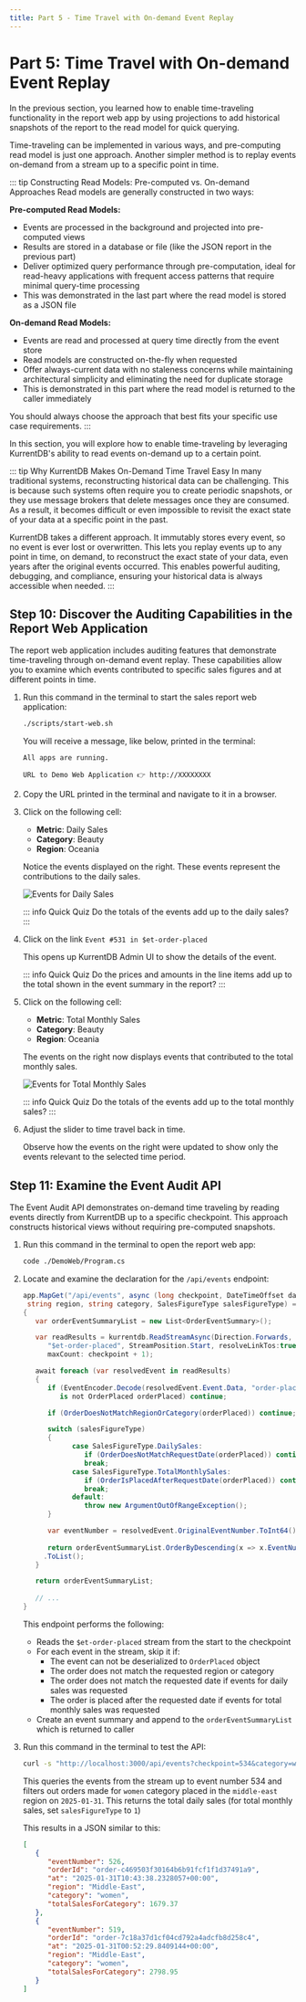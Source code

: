 ```yaml
---
title: Part 5 - Time Travel with On-demand Event Replay 
---
```


# Part 5: Time Travel with On-demand Event Replay

In the previous section, you learned how to enable time-traveling functionality in the report web app by using projections to add historical snapshots of the report to the read model for quick querying.

Time-traveling can be implemented in various ways, and pre-computing read model is just one approach. Another simpler method is to replay events on-demand from a stream up to a specific point in time.

::: tip Constructing Read Models: Pre-computed vs. On-demand Approaches
Read models are generally constructed in two ways:

**Pre-computed Read Models:**
- Events are processed in the background and projected into pre-computed views
- Results are stored in a database or file (like the JSON report in the previous part)
- Deliver optimized query performance through pre-computation, ideal for read-heavy applications with frequent access patterns that require minimal query-time processing
- This was demonstrated in the last part where the read model is stored as a JSON file

**On-demand Read Models:**
- Events are read and processed at query time directly from the event store
- Read models are constructed on-the-fly when requested
- Offer always-current data with no staleness concerns while maintaining architectural simplicity and eliminating the need for duplicate storage
- This is demonstrated in this part where the read model is returned to the caller immediately

You should always choose the approach that best fits your specific use case requirements.
:::

In this section, you will explore how to enable time-traveling by leveraging KurrentDB's ability to read events on-demand up to a certain point.

::: tip Why KurrentDB Makes On-Demand Time Travel Easy
In many traditional systems, reconstructing historical data can be challenging. This is because such systems often require you to create periodic snapshots, or they use message brokers that delete messages once they are consumed. As a result, it becomes difficult or even impossible to revisit the exact state of your data at a specific point in the past.

KurrentDB takes a different approach. It immutably stores every event, so no event is ever lost or overwritten. This lets you replay events up to any point in time, on demand, to reconstruct the exact state of your data, even years after the original events occurred. This enables powerful auditing, debugging, and compliance, ensuring your historical data is always accessible when needed.
:::

## Step 10: Discover the Auditing Capabilities in the Report Web Application

The report web application includes auditing features that demonstrate time-traveling through on-demand event replay. These capabilities allow you to examine which events contributed to specific sales figures and at different points in time.

1. Run this command in the terminal to start the sales report web application:
   
   ```sh
   ./scripts/start-web.sh
   ```

   You will receive a message, like below, printed in the terminal:

   ```
   All apps are running.

   URL to Demo Web Application 👉 http://XXXXXXXX
   ```

2. Copy the URL printed in the terminal and navigate to it in a browser.

3. Click on the following cell:

   - **Metric**: Daily Sales
   - **Category**: Beauty
   - **Region**: Oceania
  
   Notice the events displayed on the right. These events represent the contributions to the daily sales.

   ![Events for Daily Sales](./images/events-for-daily-sales.png)

   ::: info Quick Quiz
   Do the totals of the events add up to the daily sales?
   :::

4. Click on the link `Event #531 in $et-order-placed`

   This opens up KurrentDB Admin UI to show the details of the event.

   ::: info Quick Quiz
   Do the prices and amounts in the line items add up to the total shown in the event summary in the report?
   :::

5. Click on the following cell:

   - **Metric**: Total Monthly Sales
   - **Category**: Beauty
   - **Region**: Oceania

   The events on the right now displays events that contributed to the total monthly sales.

   ![Events for Total Monthly Sales](./images/events-for-total-monthly-sales.png)

   ::: info Quick Quiz
   Do the totals of the events add up to the total monthly sales?
   :::

6. Adjust the slider to time travel back in time.

   Observe how the events on the right were updated to show only the events relevant to the selected time period.

## Step 11: Examine the Event Audit API

The Event Audit API demonstrates on-demand time traveling by reading events directly from KurrentDB up to a specific checkpoint. This approach constructs historical views without requiring pre-computed snapshots.

1. Run this command in the terminal to open the report web app:

   ```sh
   code ./DemoWeb/Program.cs
   ```

2. Locate and examine the declaration for the `/api/events` endpoint:

   ```cs
   app.MapGet("/api/events", async (long checkpoint, DateTimeOffset date, 
    string region, string category, SalesFigureType salesFigureType) =>
   {
      var orderEventSummaryList = new List<OrderEventSummary>();              // Create a list to hold filtered order events

      var readResults = kurrentdb.ReadStreamAsync(Direction.Forwards,         // Read the stream in the forward direction
         "$et-order-placed", StreamPosition.Start, resolveLinkTos:true,       // from the start of the $et-order-placed stream
         maxCount: checkpoint + 1);                                           // up to the checkpoint + 1 (note: checkpoint is zero-based)

      await foreach (var resolvedEvent in readResults)                        // For each event in the stream
      {         
         if (EventEncoder.Decode(resolvedEvent.Event.Data, "order-placed")    // Try to deserialize the event to an OrderPlaced event
            is not OrderPlaced orderPlaced) continue;                         // Skip this message if it is not an OrderPlaced event

         if (OrderDoesNotMatchRegionOrCategory(orderPlaced)) continue;        // Skip if the order does not match the requested region or category

         switch (salesFigureType)
         {
               case SalesFigureType.DailySales:                               // If the sales figure type is daily sales
                  if (OrderDoesNotMatchRequestDate(orderPlaced)) continue;    // Skip if the order was not placed on the report date
                  break;
               case SalesFigureType.TotalMonthlySales:                        // If the sales figure type is total monthly sales
                  if (OrderIsPlacedAfterRequestDate(orderPlaced)) continue;   // Skip if the order was placed after the report date
                  break;
               default:
                  throw new ArgumentOutOfRangeException();                    // If the sales figure type is not recognized, throw an exception
         }

         var eventNumber = resolvedEvent.OriginalEventNumber.ToInt64();       // Get its event number from the stream
         
         return orderEventSummaryList.OrderByDescending(x => x.EventNumber)   // Order the list by event number in descending order
        .ToList();                                                            // and convert it to a list
      }

      return orderEventSummaryList;
      
      // ...
   }
   ```

   This endpoint performs the following:
   - Reads the `$et-order-placed` stream from the start to the checkpoint
   - For each event in the stream, skip it if:
     - The event can not be deserialized to `OrderPlaced` object
     - The order does not match the requested region or category
     - The order does not match the requested date if events for daily sales was requested
     - The order is placed after the requested date if events for total monthly sales was requested
   - Create an event summary and append to the `orderEventSummaryList` which is returned to caller

3. Run this command in the terminal to test the API:

      ```sh
      curl -s "http://localhost:3000/api/events?checkpoint=534&category=women&region=middle-east&date=2025-01-31&salesFigureType=0" | jq
      ```

   This queries the events from the stream up to event number 534 and filters out orders made for `women` category placed in the `middle-east` region on `2025-01-31`. This returns the total daily sales (for total monthly sales, set `salesFigureType` to `1`) 

   This results in a JSON similar to this:

      ```json
      [
         {
            "eventNumber": 526,
            "orderId": "order-c469503f30164b6b91fcf1f1d37491a9",
            "at": "2025-01-31T10:43:38.2328057+00:00",
            "region": "Middle-East",
            "category": "women",
            "totalSalesForCategory": 1679.37
         },
         {
            "eventNumber": 519,
            "orderId": "order-7c18a37d1cf04cd792a4adcfb8d258c4",
            "at": "2025-01-31T00:52:29.8409144+00:00",
            "region": "Middle-East",
            "category": "women",
            "totalSalesForCategory": 2798.95
         }
      ]
      ```